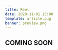 ```yaml
---
title: Reel
date: 2020-11-01 15:00
template: article.pug
banner: preview.png
---
```


## COMING SOON
